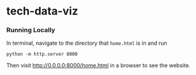 # tech-data-viz

### Running Locally
In terminal, navigate to the directory that `home.html` is in and run
```
python -m http.server 8000
```
Then visit http://0.0.0.0:8000/home.html in a browser to see the website.
